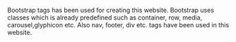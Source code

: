 Bootstrap tags has been used for creating this website.
Bootstrap uses classes which is already predefined such as container, row, media, carousel,glyphicon etc.
Also nav, footer, div etc. tags have been used in this website.
